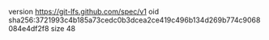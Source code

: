version https://git-lfs.github.com/spec/v1
oid sha256:3721993c4b185a73cedc0b3dcea2ce419c496b134d269b774c9068084e4df2f8
size 48
